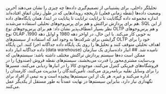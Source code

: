 تحلیلگر داخلی، برای پشتیبانی از تصمیم‌گیری داده‌ها چه چیزی را نشان می‌دهند آخرین وضعیت داده‌ها (نقطه زمانی فعلی) تاریخچه رویدادهایی که در طول زمان اتفاق افتاده‌اند اندازه مجموعه داده گیگابایت تا ترابایت ترابایت تا پتابایت در ابتدا، همان پایگاه‌های داده هم برای پردازش تراکنش و هم برای پرس‌وجوهای تحلیلی استفاده می‌شدند. SQL
از این نظر بسیار انعطاف‌پذیر نشان داد: هم برای پرس‌وجوهای نوع OLTP و هم
پرس‌وجوهای نوع OLAP به خوبی کار می‌کند. با این حال، در اواخر دهه 1980 و اوایل دهه 1990، گرایشی برای شرکت‌ها
به وجود آمد که استفاده از سیستم‌های OLTP خود را برای اهداف تحلیلی متوقف کنند و تحلیل‌ها را روی یک
پایگاه داده جداگانه اجرا کنند. این پایگاه داده جداگانه انبار داده (data warehouse) نامیده شد. ## انبار داده‌سازی 
یک سازمان ممکن است ده‌ها سیستم پردازش تراکنش مختلف داشته باشد: سیستم‌هایی
که وب‌سایت مشتری‌محور را قدرت می‌بخشند، سیستم‌های نقطه فروش (صندوق) را در فروشگاه‌های
فیزیکی کنترل می‌کنند، موجودی کالا را در انبارها ردیابی می‌کنند، مسیرها را برای وسایل نقلیه برنامه‌ریزی می‌کنند، تأمین‌کنندگان را مدیریت می‌کنند،
کارمندان را اداره می‌کنند و غیره. هر یک از این سیستم‌ها پیچیده است و به تیمی از افراد برای
نگهداری نیاز دارد، بنابراین سیستم‌ها در نهایت عمدتاً به طور مستقل از یکدیگر عمل می‌کنند.